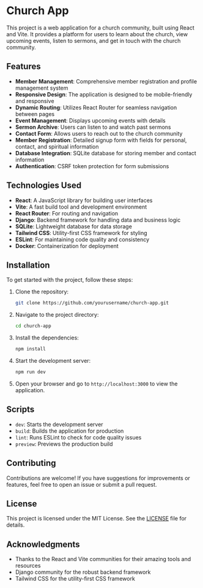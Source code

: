 # Church App

This project is a web application for a church community, built using React and Vite. It provides a platform for users to learn about the church, view upcoming events, listen to sermons, and get in touch with the church community.

## Features

- **Member Management**: Comprehensive member registration and profile management system
- **Responsive Design**: The application is designed to be mobile-friendly and responsive
- **Dynamic Routing**: Utilizes React Router for seamless navigation between pages
- **Event Management**: Displays upcoming events with details
- **Sermon Archive**: Users can listen to and watch past sermons
- **Contact Form**: Allows users to reach out to the church community
- **Member Registration**: Detailed signup form with fields for personal, contact, and spiritual information
- **Database Integration**: SQLite database for storing member and contact information
- **Authentication**: CSRF token protection for form submissions

## Technologies Used

- **React**: A JavaScript library for building user interfaces
- **Vite**: A fast build tool and development environment
- **React Router**: For routing and navigation
- **Django**: Backend framework for handling data and business logic
- **SQLite**: Lightweight database for data storage
- **Tailwind CSS**: Utility-first CSS framework for styling
- **ESLint**: For maintaining code quality and consistency
- **Docker**: Containerization for deployment

## Installation

To get started with the project, follow these steps:

1. Clone the repository:

   ```bash
   git clone https://github.com/yourusername/church-app.git
   ```

2. Navigate to the project directory:

   ```bash
   cd church-app
   ```

3. Install the dependencies:

   ```bash
   npm install
   ```

4. Start the development server:

   ```bash
   npm run dev
   ```

5. Open your browser and go to `http://localhost:3000` to view the application.

## Scripts

- `dev`: Starts the development server
- `build`: Builds the application for production
- `lint`: Runs ESLint to check for code quality issues
- `preview`: Previews the production build

## Contributing

Contributions are welcome! If you have suggestions for improvements or features, feel free to open an issue or submit a pull request.

## License

This project is licensed under the MIT License. See the [LICENSE](LICENSE) file for details.

## Acknowledgments

- Thanks to the React and Vite communities for their amazing tools and resources
- Django community for the robust backend framework
- Tailwind CSS for the utility-first CSS framework
